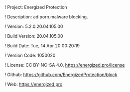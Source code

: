 ! Project: Energized Protection

! Description: ad.porn.malware blocking.

! Version: 5.2.0.20.04.105.00

! Build Version: 20.04.105.00

! Build Date: Tue, 14 Apr 20 00:20:19

! Version Code: 1050020

! License: CC BY-NC-SA 4.0, https://energized.pro/license

! Github: https://github.com/EnergizedProtection/block

! Web: https://energized.pro

